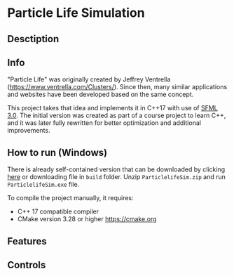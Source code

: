 # Particle Life Simulation

## Desctiption

## Info
"Particle Life" was originally created by Jeffrey Ventrella (https://www.ventrella.com/Clusters/). 
Since then, many similar applications and websites have been developed based on the same concept.

This project takes that idea and implements it in C++17 with use of [SFML 3.0](https://github.com/SFML/SFML). 
The initial version was created as part of a course project to learn C++, 
and it was later fully rewritten for better optimization and additional improvements.

## How to run (Windows)
There is already self-contained version that can be downloaded by clicking [here](https://github.com/GrmSeven/CPPParticleSimulator/blob/development/build/ParticleLifeSim.zip?raw=true) 
or downloading file in `build` folder.
Unzip `ParticlelifeSim.zip` and run `ParticlelifeSim.exe` file.

To compile the project manually, it requires:
- C++ 17 compatible compiler
- CMake version 3.28 or higher https://cmake.org

## Features


## Controls

## 